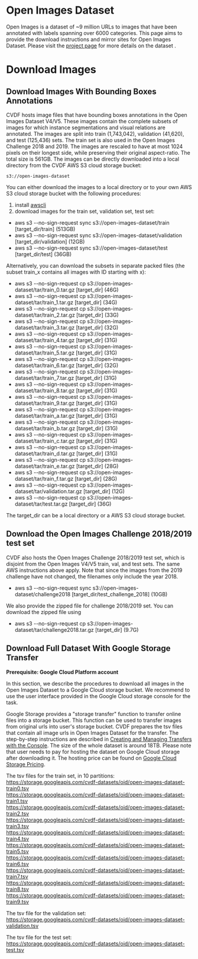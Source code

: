 # Open Images Dataset
Open Images is a dataset of ~9 million URLs to images that have been annotated with labels spanning over 6000 categories. This page aims to provide the download instructions and mirror sites for Open Images Dataset. Please visit the [project page](https://storage.googleapis.com/openimages/web/index.html) for more details on the dataset .

# Download Images

## Download Images With Bounding Boxes Annotations

CVDF hosts image files that have bounding boxes annotations in the Open Images Dataset V4/V5. These images contain the complete subsets of images for which instance segmentations and visual relations are annotated. The images are split into train (1,743,042), validation (41,620), and test (125,436) sets. The train set is also used in the Open Images Challenge 2018 and 2019.
The images are rescaled to have at most 1024 pixels on their longest side, while preserving their original aspect-ratio. The total size is 561GB. The images can be directly downloaded into a local directory from the CVDF AWS S3 cloud storage bucket:
```
s3://open-images-dataset
```
You can either download the images to a local directory or to your own AWS S3 cloud storage bucket with the following procedures:
1. install [awscli](https://aws.amazon.com/cli/)
2. download images for the train set, validation set, test set:
  * aws s3 --no-sign-request sync s3://open-images-dataset/train [target_dir/train] (513GB)  
  * aws s3 --no-sign-request sync s3://open-images-dataset/validation [target_dir/validation] (12GB)  
  * aws s3 --no-sign-request sync s3://open-images-dataset/test [target_dir/test] (36GB)
  
Alternatively, you can download the subsets in separate packed files (the subset train_x contains all images with ID starting with x):
  * aws s3 --no-sign-request cp s3://open-images-dataset/tar/train_0.tar.gz [target_dir] (46G)
  * aws s3 --no-sign-request cp s3://open-images-dataset/tar/train_1.tar.gz [target_dir] (34G)
  * aws s3 --no-sign-request cp s3://open-images-dataset/tar/train_2.tar.gz [target_dir] (33G)
  * aws s3 --no-sign-request cp s3://open-images-dataset/tar/train_3.tar.gz [target_dir] (32G)
  * aws s3 --no-sign-request cp s3://open-images-dataset/tar/train_4.tar.gz [target_dir] (31G)
  * aws s3 --no-sign-request cp s3://open-images-dataset/tar/train_5.tar.gz [target_dir] (31G)
  * aws s3 --no-sign-request cp s3://open-images-dataset/tar/train_6.tar.gz [target_dir] (32G)
  * aws s3 --no-sign-request cp s3://open-images-dataset/tar/train_7.tar.gz [target_dir] (31G)
  * aws s3 --no-sign-request cp s3://open-images-dataset/tar/train_8.tar.gz [target_dir] (31G)
  * aws s3 --no-sign-request cp s3://open-images-dataset/tar/train_9.tar.gz [target_dir] (31G)
  * aws s3 --no-sign-request cp s3://open-images-dataset/tar/train_a.tar.gz [target_dir] (31G)
  * aws s3 --no-sign-request cp s3://open-images-dataset/tar/train_b.tar.gz [target_dir] (31G)
  * aws s3 --no-sign-request cp s3://open-images-dataset/tar/train_c.tar.gz [target_dir] (31G)
  * aws s3 --no-sign-request cp s3://open-images-dataset/tar/train_d.tar.gz [target_dir] (31G)
  * aws s3 --no-sign-request cp s3://open-images-dataset/tar/train_e.tar.gz [target_dir] (28G)
  * aws s3 --no-sign-request cp s3://open-images-dataset/tar/train_f.tar.gz [target_dir] (28G)
  * aws s3 --no-sign-request cp s3://open-images-dataset/tar/validation.tar.gz [target_dir] (12G)
  * aws s3 --no-sign-request cp s3://open-images-dataset/tar/test.tar.gz [target_dir] (36G)



The target_dir can be a local directory or a AWS S3 cloud storage bucket.


## Download the Open Images Challenge 2018/2019 test set

CVDF also hosts the Open Images Challenge 2018/2019 test set, which is disjoint from the Open Images V4/V5 train, val, and test sets. The same AWS instructions above apply. Note that since the images from the 2019 challenge have not changed, the filenames only include the year 2018.

  * aws s3 --no-sign-request sync s3://open-images-dataset/challenge2018 [target_dir/test_challenge_2018] (10GB)

  We also provide the zipped file for challenge 2018/2019 set. You can download the zipped file using
  * aws s3 --no-sign-request cp s3://open-images-dataset/tar/challenge2018.tar.gz [target_dir] (9.7G)
  

## Download Full Dataset With Google Storage Transfer
**Prerequisite: Google Cloud Platform account**

In this section, we describe the procedures to download all images in the Open Images Dataset to a Google Cloud storage bucket. We recommend to use the user interface provided in the Google Cloud storage console for the task.

Google Storage provides a "storage transfer" function to transfer online files into a storage bucket. This function can be used to transfer images from original urls into user's storage bucket. CVDF prepares the tsv files that contain all image urls in Open Images Dataset for the transfer. The step-by-step instructions are described in [Creating and Managing Transfers with the Console](https://cloud.google.com/storage/transfer/create-manage-transfer-console). The size of the whole dataset is around 18TB. Please note that user needs to pay for hosting the dataset on Google Cloud storage after downloading it. The hosting price can be found on [Google Cloud Storage Pricing](https://cloud.google.com/storage/pricing).

The tsv files for the train set, in 10 partitions:  
https://storage.googleapis.com/cvdf-datasets/oid/open-images-dataset-train0.tsv<br>
https://storage.googleapis.com/cvdf-datasets/oid/open-images-dataset-train1.tsv<br>
https://storage.googleapis.com/cvdf-datasets/oid/open-images-dataset-train2.tsv<br>
https://storage.googleapis.com/cvdf-datasets/oid/open-images-dataset-train3.tsv<br>
https://storage.googleapis.com/cvdf-datasets/oid/open-images-dataset-train4.tsv<br>
https://storage.googleapis.com/cvdf-datasets/oid/open-images-dataset-train5.tsv<br>
https://storage.googleapis.com/cvdf-datasets/oid/open-images-dataset-train6.tsv<br>
https://storage.googleapis.com/cvdf-datasets/oid/open-images-dataset-train7.tsv<br>
https://storage.googleapis.com/cvdf-datasets/oid/open-images-dataset-train8.tsv<br>
https://storage.googleapis.com/cvdf-datasets/oid/open-images-dataset-train9.tsv<br>

The tsv file for the validation set:  
https://storage.googleapis.com/cvdf-datasets/oid/open-images-dataset-validation.tsv

The tsv file for the test set:  
https://storage.googleapis.com/cvdf-datasets/oid/open-images-dataset-test.tsv

